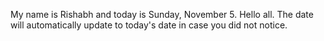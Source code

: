 My name is Rishabh and today is Sunday, November 5. Hello all. The date will automatically update to today's date in case you did not notice.
